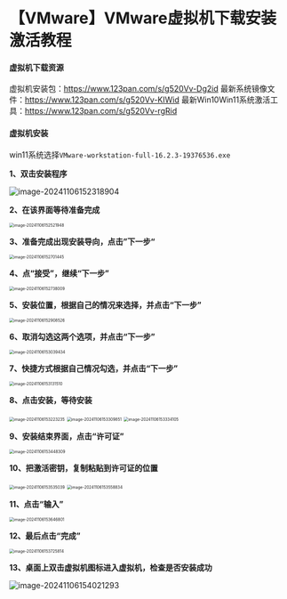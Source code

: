 # 【VMware】VMware虚拟机下载安装激活教程


#### **虚拟机下载资源**

虚拟机安装包：https://www.123pan.com/s/g520Vv-Dg2id
最新系统镜像文件：https://www.123pan.com/s/g520Vv-KIWid
最新Win10Win11系统激活工具：https://www.123pan.com/s/g520Vv-rgRid

#### **虚拟机安装**

win11系统选择`VMware-workstation-full-16.2.3-19376536.exe`

**1、双击安装程序**

![image-20241106152318904](./images/image-20241106152318904.png)

**2、在该界面等待准备完成**

<img src="./images/image-20241106152521948.png" alt="image-20241106152521948" style="zoom:50%;" />

**3、准备完成出现安装导向，点击”下一步“**

<img src="./images/image-20241106152701445.png" alt="image-20241106152701445" style="zoom:50%;" />

**4、点“接受”，继续“下一步”**

<img src="./images/image-20241106152738009.png" alt="image-20241106152738009" style="zoom:50%;" />

**5、安装位置，根据自己的情况来选择，并点击“下一步”**

<img src="./images/image-20241106152908526.png" alt="image-20241106152908526" style="zoom:50%;" />

**6、取消勾选这两个选项，并点击“下一步”**

<img src="./images/image-20241106153039434.png" alt="image-20241106153039434" style="zoom:50%;" />

**7、快捷方式根据自己情况勾选，并点击“下一步”**

<img src="./images/image-20241106153131510.png" alt="image-20241106153131510" style="zoom:50%;" />

**8、点击安装，等待安装**

<img src="./images/image-20241106153223235.png" alt="image-20241106153223235" style="zoom:50%;" />

<img src="./images/image-20241106153309851.png" alt="image-20241106153309851" style="zoom:50%;" />

<img src="./images/image-20241106153334105.png" alt="image-20241106153334105" style="zoom:50%;" />

**9、安装结束界面，点击“许可证”**

<img src="./images/image-20241106153448309.png" alt="image-20241106153448309" style="zoom:50%;" />

**10、把激活密钥，复制粘贴到许可证的位置** 

<img src="./images/image-20241106153535039.png" alt="image-20241106153535039" style="zoom:50%;" />

<img src="./images/image-20241106153558834.png" alt="image-20241106153558834" style="zoom:50%;" />

**11、点击“输入”**

<img src="./images/image-20241106153646801.png" alt="image-20241106153646801" style="zoom:50%;" />

**12、最后点击“完成”**

<img src="./images/image-20241106153725814.png" alt="image-20241106153725814" style="zoom:50%;" />

**13、桌面上双击虚拟机图标进入虚拟机，检查是否安装成功**

![image-20241106154021293](./images/image-20241106154021293.png)



